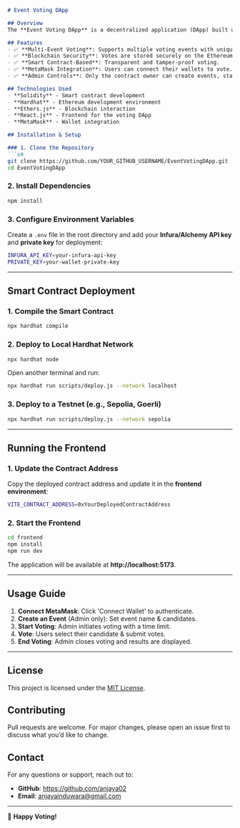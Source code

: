 ```md
# Event Voting DApp

## Overview
The **Event Voting DApp** is a decentralized application (DApp) built using Solidity, Hardhat, and React.js with Ethers.js. It allows event organizers to create and manage voting events where users can securely cast votes for candidates.

## Features
- ✅ **Multi-Event Voting**: Supports multiple voting events with unique candidates.
- ✅ **Blockchain Security**: Votes are stored securely on the Ethereum blockchain.
- ✅ **Smart Contract-Based**: Transparent and tamper-proof voting.
- ✅ **MetaMask Integration**: Users can connect their wallets to vote.
- ✅ **Admin Controls**: Only the contract owner can create events, start/stop voting.

## Technologies Used
- **Solidity** - Smart contract development
- **Hardhat** - Ethereum development environment
- **Ethers.js** - Blockchain interaction
- **React.js** - Frontend for the voting DApp
- **MetaMask** - Wallet integration

## Installation & Setup

### 1. Clone the Repository
```sh
git clone https://github.com/YOUR_GITHUB_USERNAME/EventVotingDApp.git
cd EventVotingDApp
```

### 2. Install Dependencies
```sh
npm install
```

### 3. Configure Environment Variables
Create a `.env` file in the root directory and add your **Infura/Alchemy API key** and **private key** for deployment:
```sh
INFURA_API_KEY=your-infura-api-key
PRIVATE_KEY=your-wallet-private-key
```

---

## Smart Contract Deployment

### 1. Compile the Smart Contract
```sh
npx hardhat compile
```

### 2. Deploy to Local Hardhat Network
```sh
npx hardhat node
```
Open another terminal and run:
```sh
npx hardhat run scripts/deploy.js --network localhost
```

### 3. Deploy to a Testnet (e.g., Sepolia, Goerli)
```sh
npx hardhat run scripts/deploy.js --network sepolia
```

---

## Running the Frontend

### 1. Update the Contract Address
Copy the deployed contract address and update it in the **frontend environment**:
```sh
VITE_CONTRACT_ADDRESS=0xYourDeployedContractAddress
```

### 2. Start the Frontend
```sh
cd frontend
npm install
npm run dev
```
The application will be available at **http://localhost:5173**.

---

## Usage Guide

1. **Connect MetaMask**: Click 'Connect Wallet' to authenticate.
2. **Create an Event** (Admin only): Set event name & candidates.
3. **Start Voting**: Admin initiates voting with a time limit.
4. **Vote**: Users select their candidate & submit votes.
5. **End Voting**: Admin closes voting and results are displayed.

---

## License
This project is licensed under the [MIT License](LICENSE).

## Contributing
Pull requests are welcome. For major changes, please open an issue first to discuss what you’d like to change.

## Contact
For any questions or support, reach out to:
- **GitHub**: https://github.com/anjaya02
- **Email**: anjayainduwara@gmail.com

---

🚀 **Happy Voting!**
```
